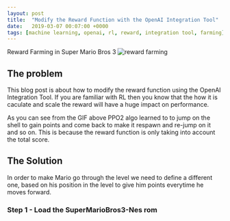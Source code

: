 ```yaml
---
layout: post
title:  "Modify the Reward Function with the OpenAI Integration Tool"
date:   2019-03-07 00:07:00 +0000
tags: [machine learning, openai, rl, reward, integration tool, farming]
---
```


Reward Farming in Super Mario Bros 3
![reward farming](/assets/openai_romtool/smb3_reward_farming.gif) <br>



## The problem
This blog post is about how to modify the reward function using the OpenAI Integration Tool.
If you are familiar with RL then you know that the how it is caculate and scale the reward will have a huge impact on performance.

As you can see from the GIF above PPO2 algo learned to to jump on the shell to gain points and come back to make it respawn and re-jump on it and so on. This is because the reward function is only taking into account the total score.

## The Solution
In order to make Mario go through the level we need to define a different one, based on his position in the level to give him points everytime he moves forward.

### Step 1 - Load the SuperMarioBros3-Nes rom




